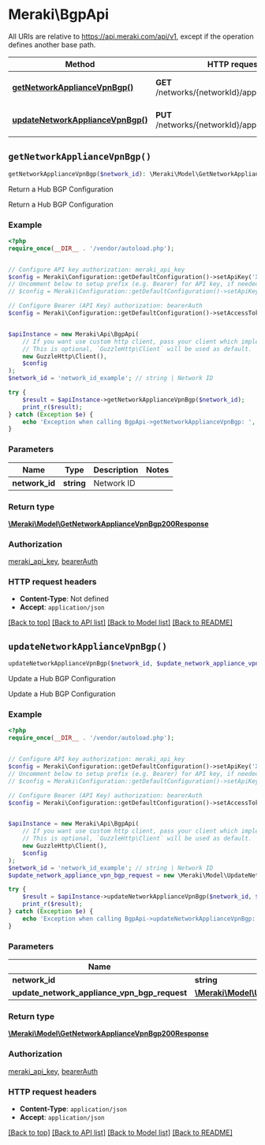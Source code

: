 # Meraki\BgpApi

All URIs are relative to https://api.meraki.com/api/v1, except if the operation defines another base path.

| Method | HTTP request | Description |
| ------------- | ------------- | ------------- |
| [**getNetworkApplianceVpnBgp()**](BgpApi.md#getNetworkApplianceVpnBgp) | **GET** /networks/{networkId}/appliance/vpn/bgp | Return a Hub BGP Configuration |
| [**updateNetworkApplianceVpnBgp()**](BgpApi.md#updateNetworkApplianceVpnBgp) | **PUT** /networks/{networkId}/appliance/vpn/bgp | Update a Hub BGP Configuration |


## `getNetworkApplianceVpnBgp()`

```php
getNetworkApplianceVpnBgp($network_id): \Meraki\Model\GetNetworkApplianceVpnBgp200Response
```

Return a Hub BGP Configuration

Return a Hub BGP Configuration

### Example

```php
<?php
require_once(__DIR__ . '/vendor/autoload.php');


// Configure API key authorization: meraki_api_key
$config = Meraki\Configuration::getDefaultConfiguration()->setApiKey('X-Cisco-Meraki-API-Key', 'YOUR_API_KEY');
// Uncomment below to setup prefix (e.g. Bearer) for API key, if needed
// $config = Meraki\Configuration::getDefaultConfiguration()->setApiKeyPrefix('X-Cisco-Meraki-API-Key', 'Bearer');

// Configure Bearer (API Key) authorization: bearerAuth
$config = Meraki\Configuration::getDefaultConfiguration()->setAccessToken('YOUR_ACCESS_TOKEN');


$apiInstance = new Meraki\Api\BgpApi(
    // If you want use custom http client, pass your client which implements `GuzzleHttp\ClientInterface`.
    // This is optional, `GuzzleHttp\Client` will be used as default.
    new GuzzleHttp\Client(),
    $config
);
$network_id = 'network_id_example'; // string | Network ID

try {
    $result = $apiInstance->getNetworkApplianceVpnBgp($network_id);
    print_r($result);
} catch (Exception $e) {
    echo 'Exception when calling BgpApi->getNetworkApplianceVpnBgp: ', $e->getMessage(), PHP_EOL;
}
```

### Parameters

| Name | Type | Description  | Notes |
| ------------- | ------------- | ------------- | ------------- |
| **network_id** | **string**| Network ID | |

### Return type

[**\Meraki\Model\GetNetworkApplianceVpnBgp200Response**](../Model/GetNetworkApplianceVpnBgp200Response.md)

### Authorization

[meraki_api_key](../../README.md#meraki_api_key), [bearerAuth](../../README.md#bearerAuth)

### HTTP request headers

- **Content-Type**: Not defined
- **Accept**: `application/json`

[[Back to top]](#) [[Back to API list]](../../README.md#endpoints)
[[Back to Model list]](../../README.md#models)
[[Back to README]](../../README.md)

## `updateNetworkApplianceVpnBgp()`

```php
updateNetworkApplianceVpnBgp($network_id, $update_network_appliance_vpn_bgp_request): \Meraki\Model\GetNetworkApplianceVpnBgp200Response
```

Update a Hub BGP Configuration

Update a Hub BGP Configuration

### Example

```php
<?php
require_once(__DIR__ . '/vendor/autoload.php');


// Configure API key authorization: meraki_api_key
$config = Meraki\Configuration::getDefaultConfiguration()->setApiKey('X-Cisco-Meraki-API-Key', 'YOUR_API_KEY');
// Uncomment below to setup prefix (e.g. Bearer) for API key, if needed
// $config = Meraki\Configuration::getDefaultConfiguration()->setApiKeyPrefix('X-Cisco-Meraki-API-Key', 'Bearer');

// Configure Bearer (API Key) authorization: bearerAuth
$config = Meraki\Configuration::getDefaultConfiguration()->setAccessToken('YOUR_ACCESS_TOKEN');


$apiInstance = new Meraki\Api\BgpApi(
    // If you want use custom http client, pass your client which implements `GuzzleHttp\ClientInterface`.
    // This is optional, `GuzzleHttp\Client` will be used as default.
    new GuzzleHttp\Client(),
    $config
);
$network_id = 'network_id_example'; // string | Network ID
$update_network_appliance_vpn_bgp_request = new \Meraki\Model\UpdateNetworkApplianceVpnBgpRequest(); // \Meraki\Model\UpdateNetworkApplianceVpnBgpRequest

try {
    $result = $apiInstance->updateNetworkApplianceVpnBgp($network_id, $update_network_appliance_vpn_bgp_request);
    print_r($result);
} catch (Exception $e) {
    echo 'Exception when calling BgpApi->updateNetworkApplianceVpnBgp: ', $e->getMessage(), PHP_EOL;
}
```

### Parameters

| Name | Type | Description  | Notes |
| ------------- | ------------- | ------------- | ------------- |
| **network_id** | **string**| Network ID | |
| **update_network_appliance_vpn_bgp_request** | [**\Meraki\Model\UpdateNetworkApplianceVpnBgpRequest**](../Model/UpdateNetworkApplianceVpnBgpRequest.md)|  | |

### Return type

[**\Meraki\Model\GetNetworkApplianceVpnBgp200Response**](../Model/GetNetworkApplianceVpnBgp200Response.md)

### Authorization

[meraki_api_key](../../README.md#meraki_api_key), [bearerAuth](../../README.md#bearerAuth)

### HTTP request headers

- **Content-Type**: `application/json`
- **Accept**: `application/json`

[[Back to top]](#) [[Back to API list]](../../README.md#endpoints)
[[Back to Model list]](../../README.md#models)
[[Back to README]](../../README.md)
